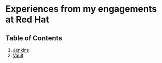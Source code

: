 # Experiences from my engagements at Red Hat
## Table of Contents
1. [Jenkins](./jenkins/README.md)
2. [Vault](./vault/README.md)
